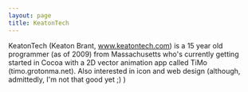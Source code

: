 ```yaml
---
layout: page
title: KeatonTech
---
```




KeatonTech (Keaton Brant, www.keatontech.com) is a 15 year old programmer (as of 2009) from Massachusetts who's currently getting started in Cocoa with a 2D vector animation app called TiMo (timo.grotonma.net). Also interested in icon and web design (although, admittedly, I'm not that good yet ;) )

